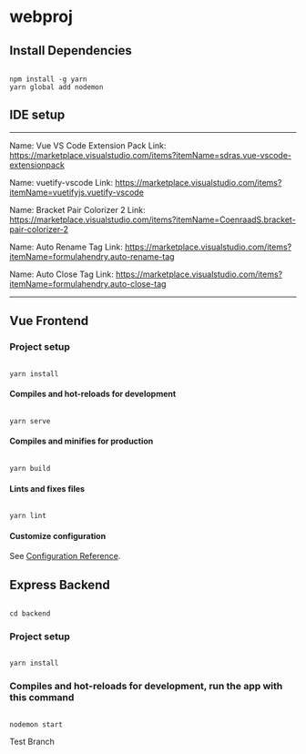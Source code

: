# webproj

## Install Dependencies

```

npm install -g yarn
yarn global add nodemon

```

## IDE setup

---

Name: Vue VS Code Extension Pack
Link: https://marketplace.visualstudio.com/items?itemName=sdras.vue-vscode-extensionpack

Name: vuetify-vscode
Link: https://marketplace.visualstudio.com/items?itemName=vuetifyjs.vuetify-vscode

Name: Bracket Pair Colorizer 2
Link: https://marketplace.visualstudio.com/items?itemName=CoenraadS.bracket-pair-colorizer-2

Name: Auto Rename Tag
Link: https://marketplace.visualstudio.com/items?itemName=formulahendry.auto-rename-tag

Name: Auto Close Tag
Link: https://marketplace.visualstudio.com/items?itemName=formulahendry.auto-close-tag

---

## Vue Frontend

### Project setup

```

yarn install

```

#### Compiles and hot-reloads for development

```

yarn serve

```

#### Compiles and minifies for production

```

yarn build

```

#### Lints and fixes files

```

yarn lint

```

#### Customize configuration

See [Configuration Reference](https://cli.vuejs.org/config/).

## Express Backend

```

cd backend

```

### Project setup

```

yarn install

```

### Compiles and hot-reloads for development, run the app with this command

```

nodemon start

```

Test Branch
